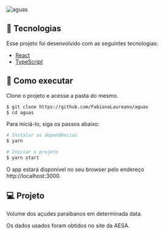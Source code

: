 ![aguas](https://user-images.githubusercontent.com/5856379/134097722-d8c9fd13-8bb7-4869-9864-d99368fa3aad.jpg)

## 🧪 Tecnologias

Esse projeto foi desenvolvido com as seguintes tecnologias:

- [React](https://reactjs.org)
- [TypeScript](https://www.typescriptlang.org/)

## 🚀 Como executar

Clone o projeto e acesse a pasta do mesmo.

```bash
$ git clone https://github.com/FabianoLaureano/aguas
$ cd aguas
```

Para iniciá-lo, siga os passos abaixo:
```bash
# Instalar as dependências
$ yarn

# Iniciar o projeto
$ yarn start
```
O app estará disponível no seu browser pelo endereço http://localhost:3000.

## 💻 Projeto

Volume dos açudes paraibanos em determinada data.  

Os dados usados foram obtidos no site da AESA.
